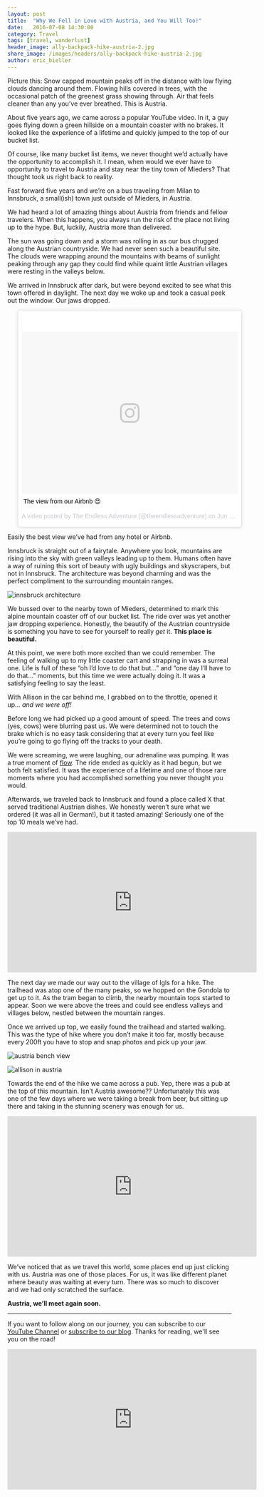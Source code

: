 ```yaml
---
layout: post
title:  "Why We Fell in Love with Austria, and You Will Too!"
date:   2016-07-08 14:30:00
category: Travel
tags: [travel, wanderlust]
header_image: ally-backpack-hike-austria-2.jpg
share_image: /images/headers/ally-backpack-hike-austria-2.jpg
author: eric_bieller
---
```


Picture this: Snow capped mountain peaks off in the distance with low flying clouds dancing around them. Flowing hills covered in trees, with the occasional patch of the greenest grass showing through. Air that feels cleaner than any you’ve ever breathed. This is Austria.

About five years ago, we came across a popular YouTube video. In it, a guy goes flying down a green hillside on a mountain coaster with no brakes. It looked like the experience of a lifetime and quickly jumped to the top of our bucket list.

Of course, like many bucket list items, we never thought we’d actually have the opportunity to accomplish it. I mean, when would we ever have to opportunity to travel to Austria and stay near the tiny town of Mieders? That thought took us right back to reality.

Fast forward five years and we’re on a bus traveling from Milan to Innsbruck, a small(ish) town just outside of Mieders, in Austria.

We had heard a lot of amazing things about Austria from friends and fellow travelers. When this happens, you always run the risk of the place not living up to the hype. But, luckily, Austria more than delivered.

The sun was going down and a storm was rolling in as our bus chugged along the Austrian countryside. We had never seen such a beautiful site. The clouds were wrapping around the mountains with beams of sunlight peaking through any gap they could find while quaint little Austrian villages were resting in the valleys below.

We arrived in Innsbruck after dark, but were beyond excited to see what this town offered in daylight. The next day we woke up and took a casual peek out the window. Our jaws dropped.

<blockquote class="instagram-media" data-instgrm-captioned data-instgrm-version="7" style=" background:#FFF; border:0; border-radius:3px; box-shadow:0 0 1px 0 rgba(0,0,0,0.5),0 1px 10px 0 rgba(0,0,0,0.15); max-width:658px; padding:0; width:99.375%; width:-webkit-calc(100% - 2px); width:calc(100% - 2px);"><div style="padding:8px;"> <div style=" background:#F8F8F8; line-height:0; margin-top:40px; padding:37.5% 0; text-align:center; width:100%;"> <div style=" background:url(data:image/png;base64,iVBORw0KGgoAAAANSUhEUgAAACwAAAAsCAMAAAApWqozAAAABGdBTUEAALGPC/xhBQAAAAFzUkdCAK7OHOkAAAAMUExURczMzPf399fX1+bm5mzY9AMAAADiSURBVDjLvZXbEsMgCES5/P8/t9FuRVCRmU73JWlzosgSIIZURCjo/ad+EQJJB4Hv8BFt+IDpQoCx1wjOSBFhh2XssxEIYn3ulI/6MNReE07UIWJEv8UEOWDS88LY97kqyTliJKKtuYBbruAyVh5wOHiXmpi5we58Ek028czwyuQdLKPG1Bkb4NnM+VeAnfHqn1k4+GPT6uGQcvu2h2OVuIf/gWUFyy8OWEpdyZSa3aVCqpVoVvzZZ2VTnn2wU8qzVjDDetO90GSy9mVLqtgYSy231MxrY6I2gGqjrTY0L8fxCxfCBbhWrsYYAAAAAElFTkSuQmCC); display:block; height:44px; margin:0 auto -44px; position:relative; top:-22px; width:44px;"></div></div> <p style=" margin:8px 0 0 0; padding:0 4px;"> <a href="https://www.instagram.com/p/BHKkfmJhkpc/" style=" color:#000; font-family:Arial,sans-serif; font-size:14px; font-style:normal; font-weight:normal; line-height:17px; text-decoration:none; word-wrap:break-word;" target="_blank">The view from our Airbnb 😍</a></p> <p style=" color:#c9c8cd; font-family:Arial,sans-serif; font-size:14px; line-height:17px; margin-bottom:0; margin-top:8px; overflow:hidden; padding:8px 0 7px; text-align:center; text-overflow:ellipsis; white-space:nowrap;">A video posted by The Endless Adventure (@theendlessadventure) on <time style=" font-family:Arial,sans-serif; font-size:14px; line-height:17px;" datetime="2016-06-27T16:47:18+00:00">Jun 27, 2016 at 9:47am PDT</time></p></div></blockquote> <script async defer src="//platform.instagram.com/en_US/embeds.js"></script>

Easily the best view we’ve had from any hotel or Airbnb.

Innsbruck is straight out of a fairytale. Anywhere you look, mountains are rising into the sky with green valleys leading up to them. Humans often have a way of ruining this sort of beauty with ugly buildings and skyscrapers, but not in Innsbruck. The architecture was beyond charming and was the perfect compliment to the surrounding mountain ranges.

![innsbruck architecture](/images/uploads/austria/innsbruck-buildings.jpg)

We bussed over to the nearby town of Mieders, determined to mark this alpine mountain coaster off of our bucket list. The ride over was yet another jaw dropping experience. Honestly, the beautify of the Austrian countryside is something you have to see for yourself to really *get* it. **This place is beautiful.**

At this point, we were both more excited than we could remember. The feeling of walking up to my little coaster cart and strapping in was a surreal one. Life is full of these “oh I’d love to do that but…” and “one day I’ll have to do that...” moments, but this time we were actually doing it. It was a satisfying feeling to say the least.

With Allison in the car behind me, I grabbed on to the throttle, opened it up… *and we were off!*

Before long we had picked up a good amount of speed. The trees and cows (yes, cows) were blurring past us. We were determined not to touch the brake which is no easy task considering that at every turn you feel like you’re going to go flying off the tracks to your death.

We were screaming, we were laughing, our adrenaline was pumping. It was a true moment of [flow](https://en.wikipedia.org/wiki/Flow_(psychology)). The ride ended as quickly as it had begun, but we both felt satisfied. It was the experience of a lifetime and one of those rare moments where you had accomplished something you never thought you would.

Afterwards, we traveled back to Innsbruck and found a place called X that served traditional Austrian dishes. We honestly weren’t sure what we ordered (it was all in German!), but it tasted amazing! Seriously one of the top 10 meals we’ve had.

<iframe width="560" height="315" src="https://www.youtube.com/embed/wpVuiDMbi3I" frameborder="0" allowfullscreen></iframe>

The next day we made our way out to the village of Igls for a hike. The trailhead was atop one of the many peaks, so we hopped on the Gondola to get up to it. As the tram began to climb, the nearby mountain tops started to appear. Soon we were above the trees and could see endless valleys and villages below, nestled between the mountain ranges.

Once we arrived up top, we easily found the trailhead and started walking. This was the type of hike where you don’t make it too far, mostly because every 200ft you have to stop and snap photos and pick up your jaw.

![austria bench view](/images/uploads/austria/bench-austria.jpg)

![allison in austria](/images/uploads/austria/ally-backpack-hike-austria.jpg)

Towards the end of the hike we came across a pub. Yep, there was a pub at the top of this mountain. Isn’t Austria awesome?? Unfortunately this was one of the few days where we were taking a break from beer, but sitting up there and taking in the stunning scenery was enough for us.

<iframe width="560" height="315" src="https://www.youtube.com/embed/fnsLqVZdvh8" frameborder="0" allowfullscreen></iframe>

We’ve noticed that as we travel this world, some places end up just clicking with us. Austria was one of those places. For us, it was like different planet where beauty was waiting at every turn. There was so much to discover and we had only scratched the surface.

**Austria, we’ll meet again soon.**

---

If you want to follow along on our journey, you can subscribe to our [YouTube Channel](https://www.youtube.com/c/TheEndlessAdventure?sub_confirmation=1) or [subscribe to our blog](http://conversational.us6.list-manage.com/subscribe?u=f210e827b5997f97a4c359077&id=cbb27cac9e). Thanks for reading, we'll see you on the road!

<iframe width="560" height="315" src="https://www.youtube.com/embed/Qm7a1IA7oQ8" frameborder="0" allowfullscreen></iframe>
